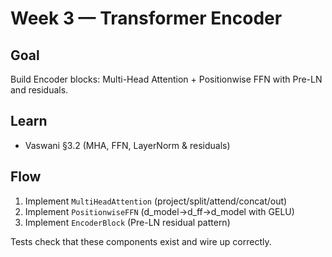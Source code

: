 # Week 3 — Transformer Encoder

## Goal
Build Encoder blocks: Multi-Head Attention + Positionwise FFN with Pre-LN and residuals.

## Learn
- Vaswani §3.2 (MHA, FFN, LayerNorm & residuals)

## Flow
1) Implement `MultiHeadAttention` (project/split/attend/concat/out)
2) Implement `PositionwiseFFN` (d_model→d_ff→d_model with GELU)
3) Implement `EncoderBlock` (Pre-LN residual pattern)

Tests check that these components exist and wire up correctly.
